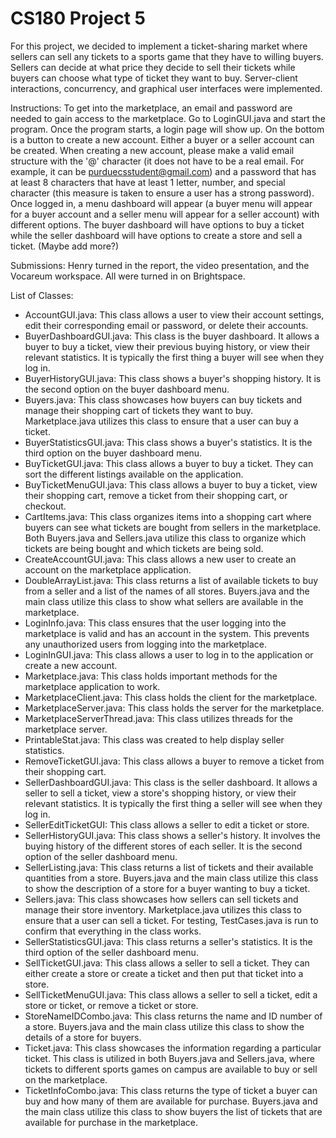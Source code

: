 # CS180 Project 5

For this project, we decided to implement a ticket-sharing market where sellers can sell any tickets to a sports game that they have to willing buyers.  Sellers can decide at what price they decide to sell their tickets while buyers can choose what type of ticket they want to buy.  Server-client interactions, concurrency, and graphical user interfaces were implemented.

Instructions: To get into the marketplace, an email and password are needed to gain access to the marketplace.  Go to LoginGUI.java and start the program.  Once the program starts, a login page will show up.  On the bottom is a button to create a new account.  Either a buyer or a seller account can be created.  When creating a new account, please make a valid email structure with the '@' character (it does not have to be a real email.  For example, it can be purduecsstudent@gmail.com) and a password that has at least 8 characters that have at least 1 letter, number, and special character (this measure is taken to ensure a user has a strong password).  Once logged in, a menu dashboard will appear (a buyer menu will appear for a buyer account and a seller menu will appear for a seller account) with different options. The buyer dashboard will have options to buy a ticket while the seller dashboard will have options to create a store and sell a ticket. (Maybe add more?)

Submissions: Henry turned in the report, the video presentation, and the Vocareum workspace.  All were turned in on Brightspace. 

List of Classes:
- AccountGUI.java: This class allows a user to view their account settings, edit their corresponding email or password, or delete their accounts.
- BuyerDashboardGUI.java: This class is the buyer dashboard.  It allows a buyer to buy a ticket, view their previous buying history, or view their relevant statistics.  It is typically the first thing a buyer will see when they log in.
- BuyerHistoryGUI.java: This class shows a buyer's shopping history.  It is the second option on the buyer dashboard menu.
- Buyers.java: This class showcases how buyers can buy tickets and manage their shopping cart of tickets they want to buy. Marketplace.java utilizes this class to ensure that a user can buy a ticket.
- BuyerStatisticsGUI.java: This class shows a buyer's statistics.  It is the third option on the buyer dashboard menu.
- BuyTicketGUI.java: This class allows a buyer to buy a ticket.  They can sort the different listings available on the application.
- BuyTicketMenuGUI.java: This class allows a buyer to buy a ticket, view their shopping cart, remove a ticket from their shopping cart, or checkout.
- CartItems.java: This class organizes items into a shopping cart where buyers can see what tickets are bought from sellers in the marketplace.  Both Buyers.java and Sellers.java utilize this class to organize which tickets are being bought and which tickets are being sold.
- CreateAccountGUI.java: This class allows a new user to create an account on the marketplace application.
- DoubleArrayList.java: This class returns a list of available tickets to buy from a seller and a list of the names of all stores.  Buyers.java and the main class utilize this class to show what sellers are available in the marketplace.
- LoginInfo.java: This class ensures that the user logging into the marketplace is valid and has an account in the system. This prevents any unauthorized users from logging into the marketplace.
- LoginInGUI.java: This class allows a user to log in to the application or create a new account.
- Marketplace.java: This class holds important methods for the marketplace application to work.
- MarketplaceClient.java: This class holds the client for the marketplace.
- MarketplaceServer.java: This class holds the server for the marketplace.
- MarketplaceServerThread.java: This class utilizes threads for the marketplace server.
- PrintableStat.java: This class was created to help display seller statistics.
- RemoveTicketGUI.java: This class allows a buyer to remove a ticket from their shopping cart.
- SellerDashboardGUI.java: This class is the seller dashboard.  It allows a seller to sell a ticket, view a store's shopping history, or view their relevant statistics.  It is typically the first thing a seller will see when they log in.
- SellerEditTicketGUI: This class allows a seller to edit a ticket or store.
- SellerHistoryGUI.java: This class shows a seller's history.  It involves the buying history of the different stores of each seller.  It is the second option of the seller dashboard menu.
- SellerListing.java: This class returns a list of tickets and their available quantities from a store.  Buyers.java and the main class utilize this class to show the description of a store for a buyer wanting to buy a ticket.
- Sellers.java: This class showcases how sellers can sell tickets and manage their store inventory.  Marketplace.java utilizes this class to ensure that a user can sell a ticket. For testing, TestCases.java is run to confirm that everything in the class works.
- SellerStatisticsGUI.java: This class returns a seller's statistics.  It is the third option of the seller dashboard menu.
- SellTicketGUI.java: This class allows a seller to sell a ticket.  They can either create a store or create a ticket and then put that ticket into a store.
- SellTicketMenuGUI.java: This class allows a seller to sell a ticket, edit a store or ticket, or remove a ticket or store.
- StoreNameIDCombo.java: This class returns the name and ID number of a store.  Buyers.java and the main class utilize this class to show the details of a store for buyers.
- Ticket.java: This class showcases the information regarding a particular ticket.  This class is utilized in both Buyers.java and Sellers.java, where tickets to different sports games on campus are available to buy or sell on the marketplace.
- TicketInfoCombo.java: This class returns the type of ticket a buyer can buy and how many of them are available for purchase.  Buyers.java and the main class utilize this class to show buyers the list of tickets that are available for purchase in the marketplace. 
